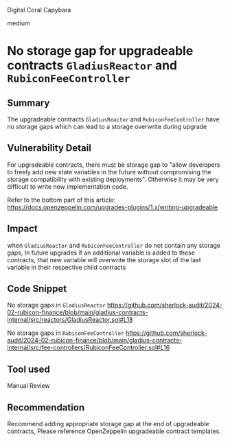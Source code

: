 Digital Coral Capybara

medium

# No storage gap for upgradeable contracts `GladiusReactor` and `RubiconFeeController`

## Summary
The upgradeable contracts `GladiusReactor` and `RubiconFeeController` have no storage gaps which can lead to a storage overwrite during upgrade

## Vulnerability Detail
For upgradeable contracts, there must be storage gap to "allow developers to freely add new state variables in the future without compromising the storage compatibility with existing deployments". Otherwise it may be very difficult to write new implementation code. 

Refer to the bottom part of this article: https://docs.openzeppelin.com/upgrades-plugins/1.x/writing-upgradeable

## Impact
when `GladiusReactor` and `RubiconFeeController` do not contain any storage gaps, In future upgrades if an additional variable is added to these contracts, that new variable will overwrite the storage slot of the last variable in their respective child contracts

## Code Snippet
No storage gaps in `GladiusReactor`
https://github.com/sherlock-audit/2024-02-rubicon-finance/blob/main/gladius-contracts-internal/src/reactors/GladiusReactor.sol#L18

No storage gaps in `RubiconFeeController`
https://github.com/sherlock-audit/2024-02-rubicon-finance/blob/main/gladius-contracts-internal/src/fee-controllers/RubiconFeeController.sol#L16


## Tool used

Manual Review

## Recommendation
Recommend adding appropriate storage gap at the end of upgradeable contracts, Please reference OpenZeppelin upgradeable contract templates.
